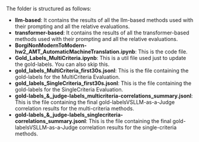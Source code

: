 The folder is structured as follows:
- **llm-based**: It contains the results of all the llm-based methods used with their prompting and all the relative evaluations.
- **transformer-based**: It contains the results of all the transformer-based methods used with their prompting and all the relative evaluations.
- **BorgiNonModernToModern-hw2_AMT_AutomaticMachineTranslation.ipynb**: This is the code file.
- **Gold_Labels_MultiCriteria.ipynb**: This is a util file used just to update the gold-labels. You can also skip this. 
- **gold_labels_MultiCriteria_first30s.jsonl**: This is the file containing the gold-labels for the MultiCriteria Evaluation.
- **gold_labels_SingleCriteria_first30s.jsonl**: This is the file containing the gold-labels for the SingleCriteria Evaluation.
- **gold-labels_&_judge-labels_multicriteria-correlations_summary.jsonl**: This is the file containing the final gold-labelsVSLLM-as-a-Judge correlation results for the multi-criteria methods. 
- **gold-labels_&_judge-labels_singlecriteria-correlations_summary.jsonl**: This is the file containing the final gold-labelsVSLLM-as-a-Judge correlation results for the single-criteria methods. 